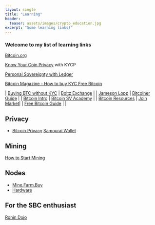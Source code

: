 ```yaml
---
layout: single
title: "Learning"
header:
  teaser: assets/images/crypto_education.jpg
excerpt: "Some learning links!"
---
```

### Welcome to my list of learning links
[Bitcoin.org](https://bitcoin.org/en/resources)

[Know Your Coin Privacy](https://kycp.org/#/) with KYCP

[Personal Sovereignty with Ledger](https://blog.ledger.com/satstack/)

[Bitcoin Magazine - How to buy KYC Free Bitcoin](https://bitcoinmagazine.com/guides/bitcoin-wallets-for-beginners-part-five-buying-kyc-free-bitcoin)


| [Buying BTC without KYC](https://kycnot.me/)	| [Boltz Exchange](https://boltz.exchange/) |
| [Jameson Lopp](https://www.lopp.net/bitcoin-information.html) | [Bitcoiner Guide](https://bitcoiner.guide/) |
| [Bitcoin Intro](https://bitcoin-intro.com/)		| [Bitcoin SV Academy](https://bitcoinsv.academy/) |
| [Bitcoin Resources](https://bitcoin-resources.com/) | [Join Market](https://www.keepitsimplebitcoin.com/joinmarket/)|
| [Free Bitcoin Guide](https://armantheparman.com/) |	|


## Privacy
- [Bitcoin Privacy](https://bitcoiner.guide/privacy/)
[Samourai Wallet](https://samouraiwallet.com/)

## Mining
[How to Start Mining](https://www.youtube.com/watch?v=mnJMIA5oyEc)

## Nodes
- [Mine.Farm.Buy](https://minefarmbuy.com/)
- [Hardware](https://ronindojo.io/en/storefront.html)

## For the SBC enthusiast
[Ronin Dojo](https://ronindojo.io/)
